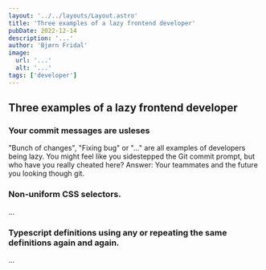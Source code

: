 ```yaml
---
layout: '../../layouts/Layout.astro'
title: 'Three examples of a lazy frontend developer'
pubDate: 2022-12-14
description: '...'
author: 'Bjørn Fridal'
image:
  url: '...'
  alt: '...'
tags: ['developer']
---
```


## Three examples of a lazy frontend developer

### Your commit messages are usleses

"Bunch of changes", "Fixing bug" or "..." are all examples of developers being lazy. You might feel like you sidestepped the Git commit prompt, but who have you really cheated here? Answer: Your teammates and the future you looking though git.

### Non-uniform CSS selectors.

...

### Typescript definitions using any or repeating the same definitions again and again.

...
